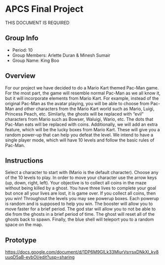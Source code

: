 # APCS Final Project
THIS DOCUMENT IS REQUIRED
## Group Info
- Period: 10
- Group Members: Arlette Duran & Minesh Sumair
- Group Name: King Boo
## Overview
For our project we have decided to do a Mario Kart themed Pac-Man game. For the most part, the game will resemble normal Pac-Man as we all know it, but it will incorporate elements from Mario Kart. For example, instead of the original Pac-Man as the avatar playing, you will be able to choose from Pac-Man and other characters from the Mario Kart world such as Mario, Luigi, Princess Peach, etc. Similarly, the ghosts will be replaced with “evil” characters from Mario such as Bowser, Waluigi, Wario, etc. The dots that Pac-Man eats will be replaced with coins. Additionally, we will add an extra feature, which will be the lucky boxes from Mario Kart. These will give you a random power-up that can help you defeat the level. We intend to have a single player mode, which will have 10 levels and follow the basic rules of Pac-Man.
## Instructions
Select a character to start with (Mario is the default character). Choose any of the 10 levels to play. In order to move your character use the arrow keys (up, down, right, left). Your objective is to collect all coins in the maze without being killed by a ghost. You have three lives to complete your goal but once all your lives are lost, it is game over. If you collect all coins, then you win! Throughout the levels you may see powerup boxes. Each powerup is random and is supposed to help you win. The booster will allow you to move faster for a brief period. The god star will allow you to not be able to die from the ghosts in a brief period of time. The ghost will reset all of the ghosts back to spawn. Finally, the blue shell will teleport you to a random space on the map.
## Prototype
https://docs.google.com/document/d/1DP6M9GILk33MlurVsrrsxDNkXl_ky8uuqD5aB-evbOI/edit?usp=sharing
